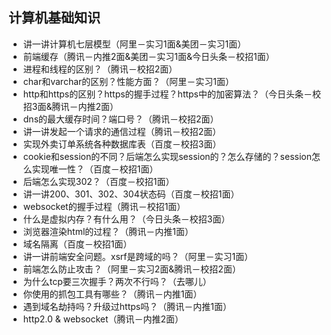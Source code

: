 ## 计算机基础知识
* 讲一讲计算机七层模型（阿里－实习1面&美团－实习1面）
* 前端缓存（腾讯－内推2面&美团－实习1面&今日头条－校招1面）
* 进程和线程的区别？（腾讯－校招2面）
* char和varchar的区别？性能方面？（阿里－实习1面）
* http和https的区别？https的握手过程？https中的加密算法？（今日头条－校招3面&腾讯－内推2面）
* dns的最大缓存时间？端口号？（腾讯－校招2面）
* 讲一讲发起一个请求的通信过程（腾讯－校招2面）
* 实现外卖订单系统各种数据库表（百度－校招3面）
* cookie和session的不同？后端怎么实现session的？怎么存储的？session怎么实现唯一性？（百度－校招1面）
* 后端怎么实现302？（百度－校招1面）
* 讲一讲200、301、302、304状态码（百度－校招1面）
* websocket的握手过程（腾讯－校招1面）
* 什么是虚拟内存？有什么用？（今日头条－校招3面）
* 浏览器渲染html的过程？（腾讯－内推1面）
* 域名隔离（百度－校招1面）
* 讲一讲前端安全问题。xsrf是跨域的吗？（阿里－实习1面）
* 前端怎么防止攻击？（阿里－实习2面&腾讯－校招2面）
* 为什么tcp要三次握手？两次不行吗？（去哪儿）
* 你使用的抓包工具有哪些？（腾讯－内推1面）
* 遇到域名劫持吗？升级过https吗？（腾讯－内推1面）
* http2.0 & websocket（腾讯－内推2面）